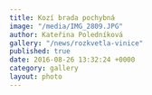 ```yaml
---
title: Kozí brada pochybná
image: "/media/IMG_2809.JPG"
author: Kateřina Poledníková
gallery: "/news/rozkvetla-vinice"
published: true
date: 2016-08-26 13:32:24 +0000
category: gallery
layout: photo
---
```

